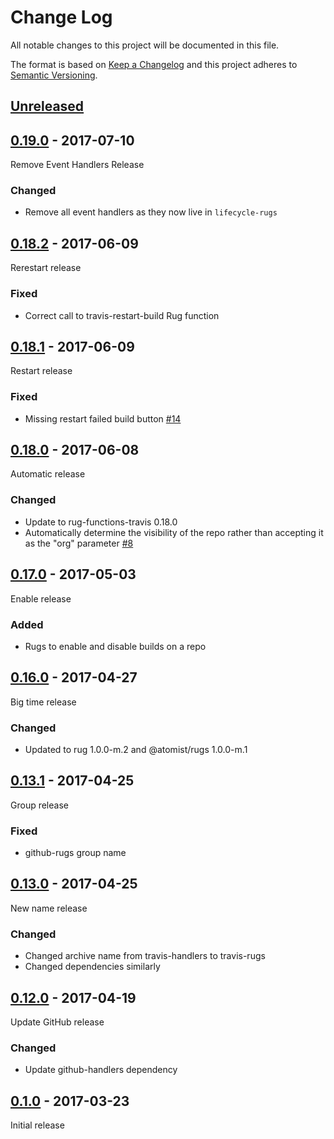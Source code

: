 # Change Log

All notable changes to this project will be documented in this file.

The format is based on [Keep a Changelog](http://keepachangelog.com/)
and this project adheres to [Semantic Versioning](http://semver.org/).

## [Unreleased]

[Unreleased]: https://github.com/atomist/travis-rugs/compare/0.19.0...HEAD

## [0.19.0] - 2017-07-10

[0.19.0]: https://github.com/atomist/travis-rugs/compare/0.18.2...0.19.0

Remove Event Handlers Release

### Changed

-   Remove all event handlers as they now live in `lifecycle-rugs`

## [0.18.2] - 2017-06-09

[0.18.2]: https://github.com/atomist/travis-rugs/compare/0.18.1...0.18.2

Rerestart release

### Fixed

-   Correct call to travis-restart-build Rug function

## [0.18.1] - 2017-06-09

[0.18.1]: https://github.com/atomist/travis-rugs/compare/0.18.0...0.18.1

Restart release

### Fixed

-   Missing restart failed build button [#14][14]

[14]: https://github.com/atomist/travis-rugs/issues/14

## [0.18.0] - 2017-06-08

[0.18.0]: https://github.com/atomist/travis-rugs/compare/0.17.0...0.18.0

Automatic release

### Changed

-   Update to rug-functions-travis 0.18.0
-   Automatically determine the visibility of the repo rather than
    accepting it as the "org" parameter [#8][8]

[8]: https://github.com/atomist/travis-rugs/issues/8

## [0.17.0] - 2017-05-03

[0.17.0]: https://github.com/atomist/travis-rugs/compare/0.16.0...0.17.0

Enable release

### Added

-   Rugs to enable and disable builds on a repo

## [0.16.0] - 2017-04-27

[0.16.0]: https://github.com/atomist/travis-rugs/compare/0.15.0...0.16.0

Big time release

### Changed

-   Updated to rug 1.0.0-m.2 and @atomist/rugs 1.0.0-m.1

## [0.13.1] - 2017-04-25

[0.13.1]: https://github.com/atomist/travis-rugs/compare/0.13.0...0.13.1

Group release

### Fixed

-   github-rugs group name

## [0.13.0] - 2017-04-25

[0.13.0]: https://github.com/atomist/travis-rugs/compare/0.12.0...0.13.0

New name release

### Changed

-   Changed archive name from travis-handlers to travis-rugs
-   Changed dependencies similarly

## [0.12.0] - 2017-04-19

[0.12.0]: https://github.com/atomist/travis-rugs/compare/0.11.0...0.12.0

Update GitHub release

### Changed

-   Update github-handlers dependency

## [0.1.0] - 2017-03-23

[0.1.0]: https://github.com/atomist/travis-rugs/tree/0.1.0

Initial release
